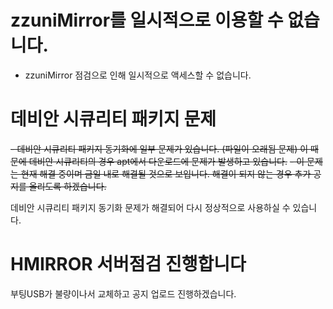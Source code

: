 # zzuniMirror를 일시적으로 이용할 수 없습니다.
- zzuniMirror 점검으로 인해 일시적으로 액세스할 수 없습니다.

# 데비안 시큐리티 패키지 문제
~~- 데비안 시큐리티 패키지 동기화에 일부 문제가 있습니다. (파일이 오래됨 문제) 이 때문에 데비안 시큐리티의 경우 apt에서 다운로드에 문제가 발생하고 있습니다.~~
~~- 이 문제는 현재 해결 중이며 금일 내로 해결될 것으로 보입니다. 해결이 되지 않는 경우 추가 공지를 올리도록 하겠습니다.~~

데비안 시큐리티 패키지 동기화 문제가 해결되어 다시 정상적으로 사용하실 수 있습니다.

# HMIRROR 서버점검 진행합니다
부팅USB가 불량이나서 교체하고 공지 업로드 진행하겠습니다.
